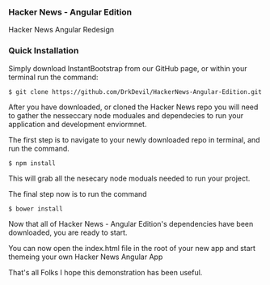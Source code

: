 ### Hacker News - Angular Edition
Hacker News Angular Redesign
### Quick Installation
Simply download InstantBootstrap from our GitHub page, or within your terminal run the command:
```
$ git clone https://github.com/DrkDevil/HackerNews-Angular-Edition.git 
```
After you have downloaded, or cloned the Hacker News repo you will need to gather the nesseccary node moduales and dependecies to run your application and development enviormnet.

The first step is to navigate to your newly downloaded repo in terminal, and run the command.

```
$ npm install 
```
This will grab all the nesecary node moduals needed to run your project.

The final step now is to run the command
```
$ bower install 
```
Now that all of Hacker News - Angular Edition's dependencies have been downloaded, you are ready to start.

You can now open the index.html file in the root of your new app and start themeing your own Hacker News Angular App

That's all Folks
I hope this demonstration has been useful.
